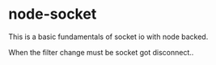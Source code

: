 # node-socket
This is a basic fundamentals of socket io with node backed.

When the filter change must be socket got disconnect..